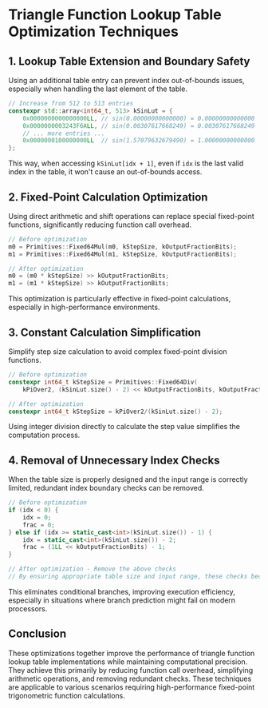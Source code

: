 # Triangle Function Lookup Table Optimization Techniques

## 1. Lookup Table Extension and Boundary Safety

Using an additional table entry can prevent index out-of-bounds issues, especially when handling the last element of the table.

```cpp
// Increase from 512 to 513 entries
constexpr std::array<int64_t, 513> kSinLut = {
    0x0000000000000000LL, // sin(0.00000000000000) = 0.00000000000000
    0x0000000003243F6ALL, // sin(0.00307617668249) = 0.00307617668249
    // ... more entries ...
    0x0000000100000000LL  // sin(1.57079632679490) = 1.00000000000000
};
```

This way, when accessing `kSinLut[idx + 1]`, even if `idx` is the last valid index in the table, it won't cause an out-of-bounds access.

## 2. Fixed-Point Calculation Optimization

Using direct arithmetic and shift operations can replace special fixed-point functions, significantly reducing function call overhead.

```cpp
// Before optimization
m0 = Primitives::Fixed64Mul(m0, kStepSize, kOutputFractionBits);
m1 = Primitives::Fixed64Mul(m1, kStepSize, kOutputFractionBits);

// After optimization
m0 = (m0 * kStepSize) >> kOutputFractionBits;
m1 = (m1 * kStepSize) >> kOutputFractionBits;
```

This optimization is particularly effective in fixed-point calculations, especially in high-performance environments.

## 3. Constant Calculation Simplification

Simplify step size calculation to avoid complex fixed-point division functions.

```cpp
// Before optimization
constexpr int64_t kStepSize = Primitives::Fixed64Div(
    kPiOver2, (kSinLut.size() - 2) << kOutputFractionBits, kOutputFractionBits);

// After optimization
constexpr int64_t kStepSize = kPiOver2/(kSinLut.size() - 2);
```

Using integer division directly to calculate the step value simplifies the computation process.

## 4. Removal of Unnecessary Index Checks

When the table size is properly designed and the input range is correctly limited, redundant index boundary checks can be removed.

```cpp
// Before optimization
if (idx < 0) {
    idx = 0;
    frac = 0;
} else if (idx >= static_cast<int>(kSinLut.size()) - 1) {
    idx = static_cast<int>(kSinLut.size()) - 2;
    frac = (1LL << kOutputFractionBits) - 1;
}

// After optimization - Remove the above checks
// By ensuring appropriate table size and input range, these checks become unnecessary
```

This eliminates conditional branches, improving execution efficiency, especially in situations where branch prediction might fail on modern processors.

## Conclusion

These optimizations together improve the performance of triangle function lookup table implementations while maintaining computational precision. They achieve this primarily by reducing function call overhead, simplifying arithmetic operations, and removing redundant checks. These techniques are applicable to various scenarios requiring high-performance fixed-point trigonometric function calculations.